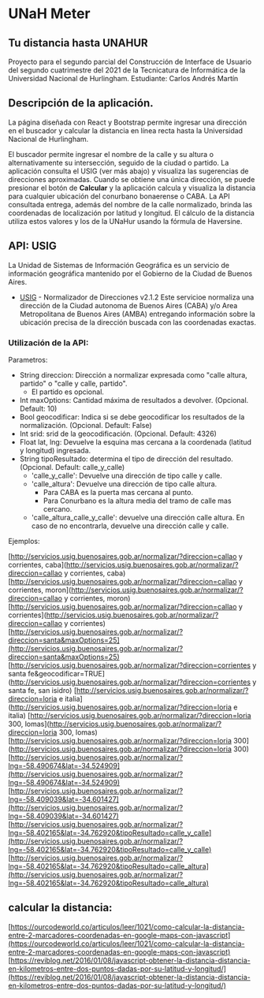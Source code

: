 # UNaH Meter
## Tu distancia hasta UNAHUR

Proyecto para el segundo parcial del Construcción de Interface de Usuario del segundo cuatrimestre del 2021 de la Tecnicatura de Informática de la Universidad Nacional de Hurlingham.
Estudiante: Carlos Andrés Martín

## Descripción de la aplicación.

La página diseñada con React y Bootstrap permite ingresar una dirección en el buscador y calcular la distancia en línea recta hasta la Universidad Nacional de Hurlingham.

El buscador permite ingresar el nombre de la calle y su altura o alternativamente su intersección, seguido de la ciudad o partido. La aplicación consulta el USIG (ver más abajo) y visualiza las sugerencias de direcciones aproximadas. Cuando se obtiene una única dirección, se puede presionar el botón de **Calcular** y la aplicación calcula y visualiza la distancia para cualquier ubicación del conurbano bonaerense o CABA.
La API consultada entrega, además del nombre de la calle normalizado, brinda las coordenadas de localización por latitud y longitud. El cálculo de la distancia utiliza estos valores y los de la UNaHur usando la fórmula de Haversine.

## API: USIG

La Unidad de Sistemas de Información Geográfica es un servicio de información geográfica mantenido por el Gobierno de la Ciudad de Buenos Aires.
* [USIG](http://servicios.usig.buenosaires.gob.ar/normalizar) - Normalizador de Direcciones v2.1.2
Este servicioe normaliza una dirección de la Ciudad autonoma de Buenos Aires (CABA) y/o Area Metropolitana de Buenos Aires (AMBA) entregando información sobre la ubicación precisa de la dirección buscada con las coordenadas exactas.

### Utilización de la API:
Parametros:
* String direccion: Dirección a normalizar expresada como "calle altura, partido" o "calle y calle, partido".
   - El partido es opcional.
* Int maxOptions: Cantidad máxima de resultados a devolver. (Opcional. Default: 10)
* Bool geocodificar: Indica si se debe geocodificar los resultados de la normalización. (Opcional. Default: False)
* Int srid: srid de la geocodificación. (Opcional. Default: 4326)
* Float lat, lng: Devuelve la esquina mas cercana a la coordenada (latitud y longitud) ingresada.
* String tipoResultado: determina el tipo de dirección del resultado. (Opcional. Default: calle_y_calle)
    - 'calle_y_calle': Devuelve una dirección de tipo calle y calle.
    - 'calle_altura': Devuelve una dirección de tipo calle altura.
        - Para CABA es la puerta mas cercana al punto.
        - Para Conurbano es la altura media del tramo de calle mas cercano.
    - 'calle_altura_calle_y_calle': devuelve una dirección calle altura. En caso de no encontrarla, devuelve una dirección calle y calle.

Ejemplos:

[http://servicios.usig.buenosaires.gob.ar/normalizar/?direccion=callao y corrientes, caba](http://servicios.usig.buenosaires.gob.ar/normalizar/?direccion=callao y corrientes, caba)
[http://servicios.usig.buenosaires.gob.ar/normalizar/?direccion=callao y corrientes, moron](http://servicios.usig.buenosaires.gob.ar/normalizar/?direccion=callao y corrientes, moron)
[http://servicios.usig.buenosaires.gob.ar/normalizar/?direccion=callao y corrientes](http://servicios.usig.buenosaires.gob.ar/normalizar/?direccion=callao y corrientes)
[http://servicios.usig.buenosaires.gob.ar/normalizar/?direccion=santa&maxOptions=25](http://servicios.usig.buenosaires.gob.ar/normalizar/?direccion=santa&maxOptions=25)
[http://servicios.usig.buenosaires.gob.ar/normalizar/?direccion=corrientes y santa fe&geocodificar=TRUE](http://servicios.usig.buenosaires.gob.ar/normalizar/?direccion=corrientes y santa fe, san isidro)
[http://servicios.usig.buenosaires.gob.ar/normalizar/?direccion=loria e italia](http://servicios.usig.buenosaires.gob.ar/normalizar/?direccion=loria e italia)
[http://servicios.usig.buenosaires.gob.ar/normalizar/?direccion=loria 300, lomas](http://servicios.usig.buenosaires.gob.ar/normalizar/?direccion=loria 300, lomas)
[http://servicios.usig.buenosaires.gob.ar/normalizar/?direccion=loria 300](http://servicios.usig.buenosaires.gob.ar/normalizar/?direccion=loria 300)
[http://servicios.usig.buenosaires.gob.ar/normalizar/?lng=-58.490674&lat=-34.524909](http://servicios.usig.buenosaires.gob.ar/normalizar/?lng=-58.490674&lat=-34.524909)
[http://servicios.usig.buenosaires.gob.ar/normalizar/?lng=-58.409039&lat=-34.601427](http://servicios.usig.buenosaires.gob.ar/normalizar/?lng=-58.409039&lat=-34.601427)
[http://servicios.usig.buenosaires.gob.ar/normalizar/?lng=-58.402165&lat=-34.762920&tipoResultado=calle_y_calle](http://servicios.usig.buenosaires.gob.ar/normalizar/?lng=-58.402165&lat=-34.762920&tipoResultado=calle_y_calle)
[http://servicios.usig.buenosaires.gob.ar/normalizar/?lng=-58.402165&lat=-34.762920&tipoResultado=calle_altura](http://servicios.usig.buenosaires.gob.ar/normalizar/?lng=-58.402165&lat=-34.762920&tipoResultado=calle_altura)

## calcular la distancia:
[https://ourcodeworld.co/articulos/leer/1021/como-calcular-la-distancia-entre-2-marcadores-coordenadas-en-google-maps-con-javascript](https://ourcodeworld.co/articulos/leer/1021/como-calcular-la-distancia-entre-2-marcadores-coordenadas-en-google-maps-con-javascript)
[https://reviblog.net/2016/01/08/javascript-obtener-la-distancia-distancia-en-kilometros-entre-dos-puntos-dadas-por-su-latitud-y-longitud/](https://reviblog.net/2016/01/08/javascript-obtener-la-distancia-distancia-en-kilometros-entre-dos-puntos-dadas-por-su-latitud-y-longitud/)

